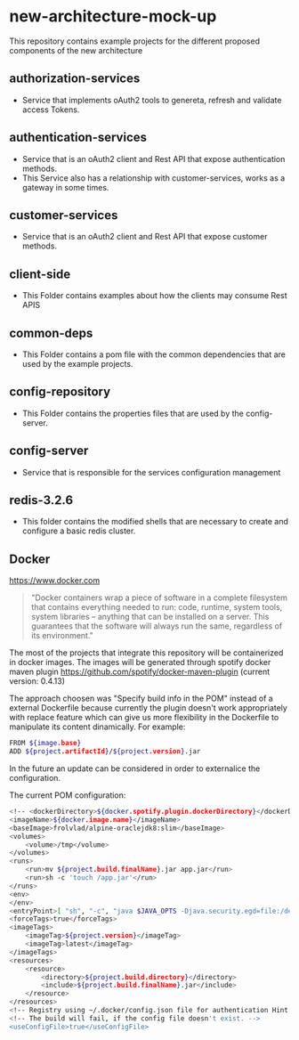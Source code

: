 # new-architecture-mock-up

This repository contains example projects for the different proposed components of the new architecture


## authorization-services

* Service that implements oAuth2 tools to genereta, refresh and validate access Tokens.

## authentication-services

* Service that is an oAuth2 client and  Rest API that expose authentication methods. 
* This Service also has a relationship with customer-services, works as a gateway in some times.

## customer-services

* Service that is an oAuth2 client and  Rest API that expose customer methods. 

## client-side

* This Folder contains examples about how the clients may consume Rest APIS

## common-deps

* This Folder contains a pom file with the common dependencies that are used by the example projects.

## config-repository

* This Folder contains the properties files that are used by the config-server.

## config-server

* Service that is responsible for the services configuration management

## redis-3.2.6

* This folder contains the modified shells that are necessary to create and configure a basic redis cluster.


## Docker
https://www.docker.com
>"Docker containers wrap a piece of software in a complete filesystem that contains everything needed to run: code, runtime, system tools, system libraries – anything that can be installed on a server. This guarantees that the software will always run the same, regardless of its environment."

The most of the projects that integrate this repository will be containerized in docker images. The images will be generated through spotify docker maven plugin https://github.com/spotify/docker-maven-plugin (current version: 0.4.13)

The approach choosen was "Specify build info in the POM" instead of a external Dockerfile because currently the plugin doesn't work appropriately with replace feature which can give us more flexibility in the Dockerfile to manipulate its content dinamically.
For example:
```sh
FROM ${image.base}
ADD ${project.artifactId}/${project.version}.jar
```
In the future an update can be considered in order to externalice the configuration.

The current POM configuration:
```sh
<!-- <dockerDirectory>${docker.spotify.plugin.dockerDirectory}</dockerDirectory> -->
<imageName>${docker.image.name}</imageName>
<baseImage>frolvlad/alpine-oraclejdk8:slim</baseImage>
<volumes>
	<volume>/tmp</volume>
</volumes>
<runs>
	<run>mv ${project.build.finalName}.jar app.jar</run>
	<run>sh -c 'touch /app.jar'</run>
</runs>
<env>
</env>
<entryPoint>[ "sh", "-c", "java $JAVA_OPTS -Djava.security.egd=file:/dev/./urandom -jar /app.jar" ]</entryPoint>
<forceTags>true</forceTags>
<imageTags>
	<imageTag>${project.version}</imageTag>
	<imageTag>latest</imageTag>
</imageTags>
<resources>
	<resource>
		<directory>${project.build.directory}</directory>
		<include>${project.build.finalName}.jar</include>
	</resource>
</resources>
<!-- Registry using ~/.docker/config.json file for authentication Hint: -->
<!-- The build will fail, if the config file doesn't exist. -->
<useConfigFile>true</useConfigFile>
```

